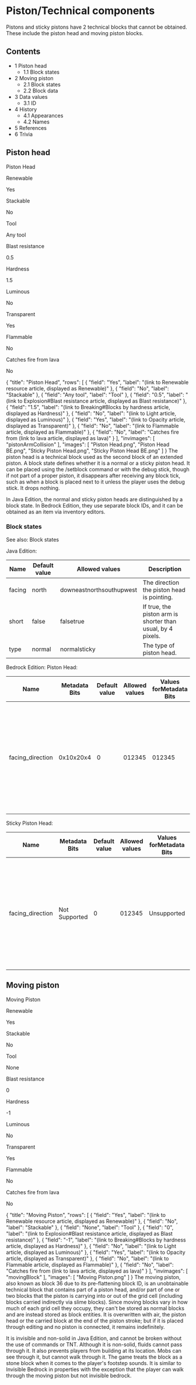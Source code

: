 # Piston/Technical components
Pistons and sticky pistons have 2 technical blocks that cannot be obtained. These include the piston head and moving piston blocks.

## Contents
- 1 Piston head
	- 1.1 Block states
- 2 Moving piston
	- 2.1 Block states
	- 2.2 Block data
- 3 Data values
	- 3.1 ID
- 4 History
	- 4.1 Appearances
	- 4.2 Names
- 5 References
- 6 Trivia

## Piston head

Piston Head















Renewable


Yes



Stackable


No



Tool


Any tool



Blast resistance


0.5



Hardness


1.5



Luminous


No



Transparent


Yes



Flammable


No



Catches fire from lava


No




{
    "title": "Piston Head",
    "rows": [
        {
            "field": "Yes",
            "label": "(link to Renewable resource article, displayed as Renewable)"
        },
        {
            "field": "No",
            "label": "Stackable"
        },
        {
            "field": "Any tool",
            "label": "Tool"
        },
        {
            "field": "0.5",
            "label": "(link to Explosion#Blast resistance article, displayed as Blast resistance)"
        },
        {
            "field": "1.5",
            "label": "(link to Breaking#Blocks by hardness article, displayed as Hardness)"
        },
        {
            "field": "No",
            "label": "(link to Light article, displayed as Luminous)"
        },
        {
            "field": "Yes",
            "label": "(link to Opacity article, displayed as Transparent)"
        },
        {
            "field": "No",
            "label": "(link to Flammable article, displayed as Flammable)"
        },
        {
            "field": "No",
            "label": "Catches fire from (link to lava article, displayed as lava)"
        }
    ],
    "invimages": [
        "pistonArmCollision"
    ],
    "images": [
        "Piston Head.png",
        "Piston Head BE.png",
        "Sticky Piston Head.png",
        "Sticky Piston Head BE.png"
    ]
}
The piston head is a technical block used as the second block of an extended piston. A block state defines whether it is a normal or a sticky piston head. It can be placed using the /setblock command or with the debug stick, though if not part of a proper piston, it disappears after receiving any block tick, such as when a block is placed next to it unless the player uses the debug stick. It drops nothing.

In Java Edition, the normal and sticky piston heads are distinguished by a block state. In Bedrock Edition, they use separate block IDs, and it can be obtained as an item via inventory editors.

### Block states
See also: Block states

Java Edition:

| Name   | Default value | Allowed values           | Description                                                 |
|--------|---------------|--------------------------|-------------------------------------------------------------|
| facing | north         | downeastnorthsouthupwest | The direction the piston head is pointing.                  |
| short  | false         | falsetrue                | If true, the piston arm is shorter than usual, by 4 pixels. |
| type   | normal        | normalsticky             | The type of piston head.                                    |

Bedrock Edition:
Piston Head:

| Name             | Metadata Bits | Default value | Allowed values | Values forMetadata Bits | Description                                                                                                                         |
|------------------|---------------|---------------|----------------|-------------------------|-------------------------------------------------------------------------------------------------------------------------------------|
| facing_direction | 0x10x20x4     | 0             | 012345         | 012345                  | The direction the piston head is pointing.0: facing up 1: facing down 2: facing south 3: facing north 4: facing east 5: facing west |

Sticky Piston Head:

| Name             | Metadata Bits | Default value | Allowed values | Values forMetadata Bits | Description                                                                                                                         |
|------------------|---------------|---------------|----------------|-------------------------|-------------------------------------------------------------------------------------------------------------------------------------|
| facing_direction | Not Supported | 0             | 012345         | Unsupported             | The direction the piston head is pointing.0: facing up 1: facing down 2: facing south 3: facing north 4: facing east 5: facing west |




## Moving piston

Moving Piston




Renewable


Yes



Stackable


No



Tool


None



Blast resistance


0



Hardness


-1



Luminous


No



Transparent


Yes



Flammable


No



Catches fire from lava


No




{
    "title": "Moving Piston",
    "rows": [
        {
            "field": "Yes",
            "label": "(link to Renewable resource article, displayed as Renewable)"
        },
        {
            "field": "No",
            "label": "Stackable"
        },
        {
            "field": "None",
            "label": "Tool"
        },
        {
            "field": "0",
            "label": "(link to Explosion#Blast resistance article, displayed as Blast resistance)"
        },
        {
            "field": "-1",
            "label": "(link to Breaking#Blocks by hardness article, displayed as Hardness)"
        },
        {
            "field": "No",
            "label": "(link to Light article, displayed as Luminous)"
        },
        {
            "field": "Yes",
            "label": "(link to Opacity article, displayed as Transparent)"
        },
        {
            "field": "No",
            "label": "(link to Flammable article, displayed as Flammable)"
        },
        {
            "field": "No",
            "label": "Catches fire from (link to lava article, displayed as lava)"
        }
    ],
    "invimages": [
        "movingBlock"
    ],
    "images": [
        "Moving Piston.png"
    ]
}
The moving piston, also known as block 36 due to its pre-flattening block ID, is an unobtainable technical block that contains part of a piston head, and/or part of one or two blocks that the piston is carrying into or out of the grid cell (including blocks carried indirectly via slime blocks). Since moving blocks vary in how much of each grid cell they occupy, they can't be stored as normal blocks and are instead stored as block entities. It is overwritten with air, the piston head or the carried block at the end of the piston stroke; but if it is placed through editing and no piston is connected, it remains indefinitely.

It is invisible and non-solid in Java Edition, and cannot be broken without the use of commands or TNT. Although it is non-solid, fluids cannot pass through it. It also prevents players from building at its location. Mobs can see through it, but cannot walk through it.
The game treats the block as a stone block when it comes to the player's footstep sounds. It is similar to Invisible Bedrock in properties with the exception that the player can walk through the moving piston but not invisible bedrock.

